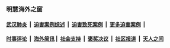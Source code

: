 
### 明慧海外之窗

####  [武汉肺炎](indexes/365.md?t=03221600) &nbsp;|&nbsp;  [迫害案例综述](indexes/328.md?t=03221600) &nbsp;|&nbsp; [迫害致死案例](indexes/277.md?t=03221600)  &nbsp;|&nbsp; [更多迫害案例](indexes/81.md?t=03221600)  &nbsp;|&nbsp; 
####  [时事评论](indexes/19.md?t=03221600) &nbsp;|&nbsp; [海外简讯](indexes/245.md?t=03221600)&nbsp;|&nbsp;  [社会支持](indexes/140.md?t=03221600) &nbsp;|&nbsp; [褒奖决议](indexes/282.md?t=03221600) &nbsp;|&nbsp; [社区报道](indexes/91.md?t=03221600)  &nbsp;|&nbsp; [天人之间](indexes/78.md?t=03221600) 

